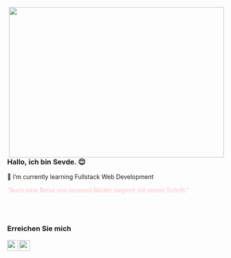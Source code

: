 <img src="https://res.cloudinary.com/practicaldev/image/fetch/s--2bZIjPGC--/c_limit%2Cf_auto%2Cfl_progressive%2Cq_66%2Cw_880/https://dev-to-uploads.s3.amazonaws.com/i/d4tvukbt5mra37cvwklk.gif" align="right" width="500" height="350">

### Hallo, ich bin Sevde. :blush:

🌱 I’m currently learning Fullstack Web Development

<font style="color:pink"> "Auch eine Reise von tausend Meilen beginnt mit einem Schritt." </font>


<br /> 
<br />


### Erreichen Sie mich

[<img  width="25" src="https://unpkg.com/simple-icons@v4/icons/linkedin.svg" align="left" />][linkedin]

[<img  width="25" src="https://unpkg.com/simple-icons@v4/icons/xing.svg" align="left" />][xing]



[linkedin]: https://www.linkedin.com/in/sevde-orscelik/
[xing]: https://www.xing.com/profile/Sevde_Oerscelik/cv


<!--
**sevdeorscelik/sevdeorscelik** is a ✨ _special_ ✨ repository because its `README.md` (this file) appears on your GitHub profile.

Here are some ideas to get you started:

- 🔭 I’m currently working on ...
- 🌱 I’m currently learning ...
- 👯 I’m looking to collaborate on ...
- 🤔 I’m looking for help with ...
- 💬 Ask me about ...
- 📫 How to reach me: ...
- 😄 Pronouns: ...
- ⚡ Fun fact: ...
-->
